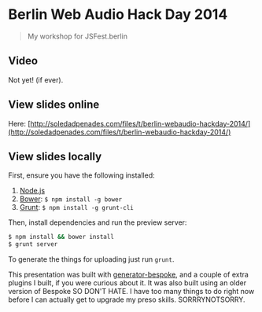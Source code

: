 # Berlin Web Audio Hack Day 2014
> My workshop for JSFest.berlin

## Video

Not yet! (if ever).

## View slides online

Here: [http://soledadpenades.com/files/t/berlin-webaudio-hackday-2014/](http://soledadpenades.com/files/t/berlin-webaudio-hackday-2014/)

## View slides locally

First, ensure you have the following installed:

1. [Node.js](http://nodejs.org)
2. [Bower](http://bower.io): `$ npm install -g bower`
3. [Grunt](http://gruntjs.com): `$ npm install -g grunt-cli`

Then, install dependencies and run the preview server:

```bash
$ npm install && bower install
$ grunt server
```

To generate the things for uploading just run `grunt`.

This presentation was built with [generator-bespoke](https://github.com/markdalgleish/generator-bespoke), and a couple of extra plugins I built, if you were curious about it. It was also built using an older version of Bespoke SO DON'T HATE. I have too many things to do right now before I can actually get to upgrade my preso skills. SORRRYNOTSORRY.
